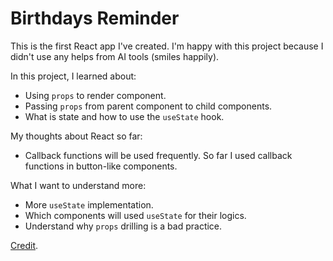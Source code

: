 # Birthdays Reminder

This is the first React app I've created. I'm happy with this project because I didn't use any helps from AI tools (smiles happily). 

In this project, I learned about:
- Using `props` to render component.
- Passing `props` from parent component to child components.
- What is state and how to use the `useState` hook.

My thoughts about React so far:
- Callback functions will be used frequently. So far I used callback functions in button-like components.

What I want to understand more:
- More `useState` implementation.
- Which components will used `useState` for their logics.
- Understand why `props` drilling is a bad practice. 

[Credit](https://www.udemy.com/share/101ros3@ZZFSqGs32Qy3Lp6FZzpCmhGPJqvi89yeQe_CA_u6H17iWbEDGgmM2HHM75muM3lKHw==/).